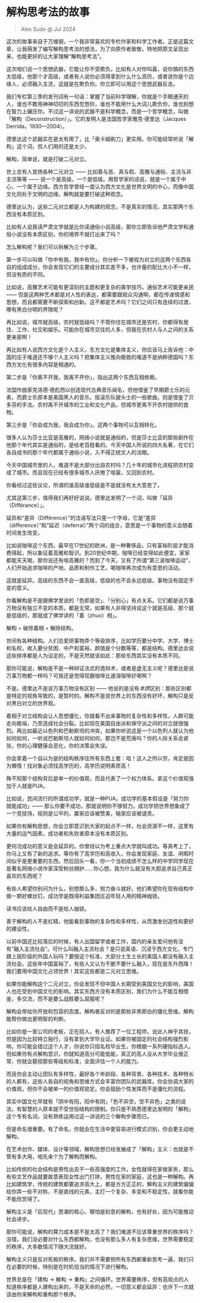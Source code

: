 # 解构思考法的故事
> Alex Sudo @ Jul 2024

这次的故事来自于万维钢，一个我非常喜欢的专栏作家和科学工作者。正是这篇文章，让我萌发了编写解构思考法的想法，为了向原作者致敬，特地把原文呈现出来，也能更好的让大家理解“解构思考法”。

这次咱们说一个思想武器，它能让你不受欺负。比如有人对你叫嚣，说你搞的东西太低级，他那个才高级，或者有人说你必须得拿到什么什么资历，或者说你是个边缘人，必须融入主流，这就是在欺负你。你立即可以用这个思想武器反击。

我们专栏第三季的发刊词有一句话：掌握了当前科学理解，你就是个手眼通天的人，谁也不敢用神神叨叨的东西忽悠你，谁也不能用什么大词儿欺负你，谁也别想在智力上碾压你。不过这一讲说的武器不是科学概念，而是一个哲学概念，叫做「解构（Deconstruction）」。它的发明人是法国哲学家雅克·德里达（Jacques Derrida，1930—2004）。

德里达这个武器实在是太有用了，比「奥卡姆剃刀」更实用。你可能经常听说「解构」这个词，但人们用的还是太少。

解构，简单说，就是打破二元对立。

世上总有人宣扬各种二元对立 —— 比如善与恶、真与假、高雅与通俗、主流与非主流等等 —— 说一个是高级，一个是低级。用哲学家的话说，就是一个属于中心，一个属于边缘。西方哲学曾经一度认为西方文化是世界文明的中心，而像中国文化则处于文明的边缘。解构就是要打破这种观念。

德里达认为，这些二元对立都是人为构建的观念，不是真实的情况，其实那两个东西没有本质区别。

比如有人说我读严肃文学就是比你读通俗小说高级，那你立即告诉他严肃文学和通俗小说没有本质区别，你的境界不就打出来了吗？

怎么解构呢？我们可以拆解为三个步骤。

第一步可以叫做「你中有我，我中有你」。你分析一下被视为对立的这两个东西各自的组成成分，你会发现它们的主要成分其实差不多，也许量的配比大小不一样，但没有质的不同。

比如说，高雅艺术可能有更深刻的主题和更复杂的美学技巧，通俗艺术可能更亲民 —— 但是这两种艺术都是对人性的表达，都需要跟观众沟通啊，都在传递情感和思想，而且都需要不断探索和创新。这不都是艺术吗？它们之间只有连续的过渡，哪有黑白分明的界限呢？

再比如说，城市就高级，农村就低级吗？不管你住在城市还是农村，你都得有居住、工作、社交和娱乐。可能你在城市交往的人多，但我在农村人与人之间的关系更亲密啊！

再比如有人说西方文化是个人主义，东方文化是集体主义，你应该马上告诉他：中国的庄子难道还不够个人主义吗？把集体主义推向极致的难道不是纳粹德国吗？东西方文化有很多内容是相通的。

第二步是「你离不开我，我离不开你」，指出这两个东西互相依赖。

法国作曲家克洛德·德彪西以创造现代古典音乐闻名，但他借鉴了早期爵士乐的元素，而爵士乐原本是美国黑人的音乐。摇滚乐队披头士的一些歌曲，则是借鉴了贝多芬的手法。农村离不开城市的工业和文化产品，但城市更离不开农村提供的食物。

第三步是「你会成为我，我会成为你」。这两个事物可以互相转化。

很多人认为莎士比亚是高雅的，网络小说就是通俗的，但是莎士比亚的那些剧作在他那个年代其实是通俗的，是给老百姓看的。今天中国人所说的四大名著，在它们各自成书的那个年代都属于通俗小说，入不得正统文人的法眼。

今天中国城市里的人，难道不是大部分出自农村吗？几十年的城市化进程把农村变成了城市。而且现在已经有很多城市人厌倦了喧嚣，又回到农村。

你看经过这些议论，所谓的谁高级谁低级是不是就没有太大意思了。

尤其这第三步，值得我们再好好说说。德里达发明了一个词，叫做「延异（Différance）」。

延异和“差异（Différence）”的法语写法只差一个字母，它是“差异（difference）”和“延迟（deferral）”两个词的组合，意思是一个事物的意义会随着时间发生改变。

比如说咖啡这个东西，最早在17世纪的欧洲，是一种奢侈品，只有富裕阶层才能消费得起，所以象征着高雅和智识。到20世纪中期，咖啡已经变得如此便宜，家家都能天天喝，那你说还有啥高雅的？而到了今天，又有了所谓“第三波咖啡运动”，人们开始追求咖啡的产地、品质和制作工艺，喝咖啡再次成为有意思的活动。

这就是延异。高级的东西不会一直高级，低级的也不会永远低级。事物没有固定不变的意义。

你看解构是不是跟佛学里说的「色即是空」、「分别心」有点关系。它们都是说万事万物没有独立不变的本质，都是无常。如果有人非得坚持说这个就是高级、那个就是低级的，那就成了佛学讲的「着（zhuo）相」。

解构 = 破除着相 = 解除结构。

世间有各种结构。人们总爱把事物弄个等级排序，比如学历要分中学、大学、博士和名校，收入要分贫困、中产和富裕，颜值是个分数等等，都是结构。德里达会说这些排序都是人为设定的，不是天然就该如此：那些东西其实没有本质不同。

那你可能说，解构是不是一种辩证法式的诡辩术，或者是虚无主义呢？德里达是说万事万物都一样吗？可我还是觉得现磨咖啡比速溶咖啡好喝啊？

不是。德里达不是说万事万物没有区别 —— 他说的是没有*本质*区别：那些区别都是特定的视角导致的，是暂时的。解构不是说世界上的东西没有好坏，解构只是反对黑白对立的世界观。

着相于对立结构会让人思想僵化，你就看不出来事物的复杂性和多样性，人群可能走向极端，乃至造成社会分裂。比如现在美国自由派和保守派之间的对立就很强烈。再比如最近以色列和巴勒斯坦的冲突，如果你听说这是一个以色列人就认为他如何如何，一听说巴勒斯坦人就如何如何，那岂不是荒唐吗？你的人际关系会紧张，你的心理健康会恶化，你的决策会失误。

你会拿着一个自以为是的结构秩序往所有东西上套：哈！这人之所以穷，肯定是因为懒惰！找对象必须找高学历的，高学历说明素质高！

殊不知那个结构背后是单一的价值观，而且代表了一个权力体系。拿这个价值观强加于人就是PUA。

比如说，民间流行的所谓成功学，就是一种PUA。成功学的基本假设是「努力你就能成功」—— 那么你要不成功，那就说明你不够努力。成功学把世界想象成了一个竞技场，规则是公平的，赢家应该被赞美，输家应该被谴责。


如果你有解构思想，你会立即意识到大家的起点不一样，社会资源不一样，这里有大量的运气因素，成功者和失败者原本没有本质区别。

更何况成功的意义是会延异的。你曾经以为考上重点大学就叫成功。等真考上了，你马上又有了新的追求。等你有了高学历和高收入，你会发现家庭、友谊、闲暇时间似乎是更重要的东西。然后回头一看，你一个当初成绩不怎么样的中学同学现在是著名网络小说作家深受粉丝拥护……你心想，我为什么就没有大胆追求自己真正喜欢的东西呢？

有些人希望你别问为什么，别想那么多，努力奋斗就好。他们希望你在现有结构中做一颗好螺丝钉。成功学是既得利益集团压迫年轻人用的精神枷锁。


读书应该给人自由而不是给人枷锁。

善于解构的人不是杠精，他能看到事物的复杂性和多样性，从而激发创造性和更好的建设性。

以前中国还比较落后的时候，有人出国留学或者工作，国内的亲友爱问他有没有“融入主流社会”。可什么叫融入主流社会？是只说英语、沉浸于西方文化、专门跟上层阶级的外国人玩吗？要按这个标准，大部分土生土长的美国人都没有融入主流社会。这些年中国富裕了，有些人又认为干脆不要什么融入，现在是东升西降！我们要用中国文化占领世界！其实这些都是二元对立思维。

如果你能解构这个二元对立，你会发现不但中国人长期受到美国文化的影响，美国人也在受到中国文化的影响。其实东西方没有本质区别，我们为什么不能互相借鉴，多交流，而不是要么战胜要么屈服呢？

解构会带给你开放和包容的态度。解构者反对的是那些非黑即白的僵化思维。解构能帮你做出更明智的判断。

比如你是一家公司的老板，正在招人。有人推荐了一位工程师，说此人神乎其技，但是因为比较特立独行，没有拿到大学毕业证。如果你被固定的社会结构强烈影响，你可能会错过这个人才，你说你只招名校毕业生，你根据一系列硬指标选人。但如果你有点解构意识，你就知道高分可能低能，真正的高人没从大学毕业很正常，你就会藐视那些等级和标准，全面评估一个人的能力。

而且你会主动让团队有多样性，最好各个年龄段、各种背景、各种技术、各种特长的人都有，这些人各自的视角和思维方式会丰富你团队的武器库。你会协调大家的价值观，但你不会被单一的价值观锁定。你会鼓励个性发挥而不是僵化的流程。


其实中国文化早就有「阴中有阳，阳中有阴」「色不异空，空不异色」之类的说法，有智慧的人原本就不受世俗结构的限制。你只是不熟悉德里达发明的「解构」这个专有名词，没有熟练运用过这一讲说的三个解构步骤而已。

但是命名很重要。有了命名，你就会在生活中更容易进行模式识别，你会更主动地解构。

在艺术创作、媒体、设计等领域，解构思想已经发展成了「解构」主义：也就是不管有多大用，咱先来个为了解构而解构。

比如传统的社会结构是男性出去干一些高强度的工作，女性就得在家做家务，那么有些文艺作品就要故意表现女性出门打拼，男性在家的家庭，这也是一种解构。再比如建筑学，传统的建筑都要追求高大上，都是方方正正的，解构主义的建筑偏偏给你弄一些不对称、不是直线的元素，主打一个复杂、多变和不稳定性，就看你能不能欣赏得了。


解构主义是「后现代」思潮的核心。哪怕是刻意的解构，也有好处，因为可能推动社会进步。


那你可能说，解构的算力成本是不是太高了？我们难道不应该尊重世界的秩序吗？没错，我们没必要对什么东西都解构，也没有那么多人有复杂思维，世界需要稳定的秩序，大多数情况下随大流就好。

解构主义只是反对死板的秩序。我们并不需要把所有东西都重新思考一遍，我们只在必要的时候，特别是在时机恰当的情况下进行解构。

世界总是在「建构 → 解构 → 重构」之间循环。世界需要秩序，但有高观点的人知道秩序都是人建构出来的，不是天命的必然，一切意义都会延异：也许下一次就该由你来解构和重构那个秩序。

